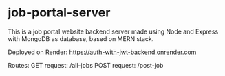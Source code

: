# job-portal-server
This is a job portal website backend server made using Node and Express with MongoDB as database, based on MERN stack.

Deployed on Render:
https://auth-with-jwt-backend.onrender.com

Routes:
GET request: /all-jobs
POST request: /post-job
